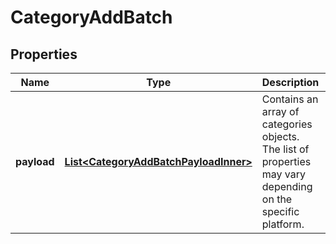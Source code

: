 

# CategoryAddBatch

## Properties

Name | Type | Description | Notes
------------ | ------------- | ------------- | -------------
**payload** | [**List&lt;CategoryAddBatchPayloadInner&gt;**](CategoryAddBatchPayloadInner.md) | Contains an array of categories objects. The list of properties may vary depending on the specific platform. | 




